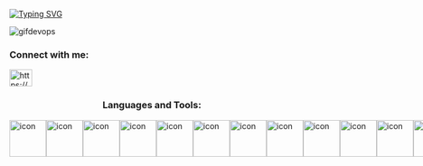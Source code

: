 <link rel="preconnect" href="https://fonts.googleapis.com"><link rel="preconnect" href="https://fonts.gstatic.com" crossorigin><link href="https://fonts.googleapis.com/css2?family=Caveat&display=swap" rel="stylesheet">


<a href="https://git.io/typing-svg"><img src="https://readme-typing-svg.demolab.com?font=caveat&size=35&pause=1000&color=F6F0ED&background=504A4FDA&center=true&vCenter=true&width=900&height=80&lines=Hi%2C+I'm+Juan+Pineda;A+passionate+Developer+from+colombia" alt="Typing SVG" /></a>

![gifdevops](https://user-images.githubusercontent.com/117276310/205516382-b0d6df35-890a-4cf2-838f-c8db68cfecf9.gif)


<h3 align="left">Connect with me:</h3>
<p align="left">
<a href="https://linkedin.com/in/https://www.linkedin.com/in/juan-diego-pineda/" target="blank"><img align="center" src="https://raw.githubusercontent.com/rahuldkjain/github-profile-readme-generator/master/src/images/icons/Social/linked-in-alt.svg" alt="https://www.linkedin.com/in/juan-diego-pineda/" height="30" width="40" /></a>
</p>

<h3 align="center">Languages and Tools:</h3>

<div style="display: flex; align-items: flex-start;"><img src="https://techstack-generator.vercel.app/js-icon.svg" alt="icon" width="65" height="65" />
                                                       <img src="https://techstack-generator.vercel.app/ts-icon.svg" alt="icon" width="65" height="65" />
                                                       <img src="https://techstack-generator.vercel.app/rescript-icon.svg" alt="icon" width="65" height="65" />
                                                       <img src="https://techstack-generator.vercel.app/cpp-icon.svg" alt="icon" width="65" height="65" />
                                                       <img src="https://techstack-generator.vercel.app/csharp-icon.svg" alt="icon" width="65" height="65" />
                                                       <img src="https://techstack-generator.vercel.app/swift-icon.svg" alt="icon" width="65" height="65" />
                                                      
                                                      
                                                    
 <div style="display: flex; align-items: flex-start;">
                                                        <img src="https://techstack-generator.vercel.app/redux-icon.svg" alt="icon" width="65" height="65" />
                                                        <img src="https://techstack-generator.vercel.app/gatsby-icon.svg" alt="icon" width="65" height="65" />
                                                        <img src="https://techstack-generator.vercel.app/sass-icon.svg" alt="icon" width="65" height="65" />
                                                        <img src="https://techstack-generator.vercel.app/storybook-icon.svg" alt="icon" width="65" height="65" />
                                                        <img src="https://techstack-generator.vercel.app/webpack-icon.svg" alt="icon" width="65" height="65" />
                                                        <img src="https://techstack-generator.vercel.app/eslint-icon.svg" alt="icon" width="65" height="65" />
                                                        <img src="https://techstack-generator.vercel.app/prettier-icon.svg" alt="icon" width="65" height="65" />
                                                    </div>
                                                    
<div style="display: flex; align-items: flex-start;">
                                                        <img src="https://techstack-generator.vercel.app/jest-icon.svg" alt="icon" width="65" height="65" />
                                                        <img src="https://techstack-generator.vercel.app/testinglibrary-icon.svg" alt="icon" width="65" height="65" />
                                                        <img src="https://techstack-generator.vercel.app/python-icon.svg" alt="icon" width="65" height="65" />
                                                        <img src="https://techstack-generator.vercel.app/django-icon.svg" alt="icon" width="65" height="65" />
                                                        <img src="https://techstack-generator.vercel.app/graphql-icon.svg" alt="icon" width="65" height="65" />
                                                        <img src="https://techstack-generator.vercel.app/restapi-icon.svg" alt="icon" width="65" height="65" />
                                                        <img src="https://techstack-generator.vercel.app/github-icon.svg" alt="icon" width="65" height="65" />
                                                    </div>
<div style="display: flex; align-items: flex-start;">
                                                        <img src="https://techstack-generator.vercel.app/docker-icon.svg" alt="icon" width="65" height="65" />
                                                        <img src="https://techstack-generator.vercel.app/kubernetes-icon.svg" alt="icon" width="65" height="65" />
                                                        <img src="https://techstack-generator.vercel.app/aws-icon.svg" alt="icon" width="65" height="65" />
                                                        <img src="https://techstack-generator.vercel.app/nginx-icon.svg" alt="icon" width="65" height="65" />
                                                        <img src="https://techstack-generator.vercel.app/mysql-icon.svg" alt="icon" width="65" height="65" />
                                                        <img src="https://techstack-generator.vercel.app/raspberrypi-icon.svg" alt="icon" width="65" height="65" />
                                                        <img src="https://techstack-generator.vercel.app/java-icon.svg" alt="icon" width="65" height="65" />
                                                    </div>

